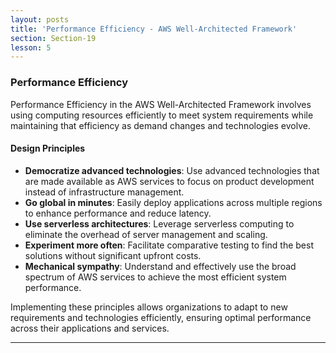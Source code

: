 ```yaml
---
layout: posts
title: 'Performance Efficiency - AWS Well-Architected Framework'
section: Section-19
lesson: 5
---
```


### Performance Efficiency

Performance Efficiency in the AWS Well-Architected Framework involves using computing resources efficiently to meet system requirements while maintaining that efficiency as demand changes and technologies evolve.

<!-- pagebreak -->

#### Design Principles

- **Democratize advanced technologies**: Use advanced technologies that are made available as AWS services to focus on product development instead of infrastructure management.
- **Go global in minutes**: Easily deploy applications across multiple regions to enhance performance and reduce latency.
- **Use serverless architectures**: Leverage serverless computing to eliminate the overhead of server management and scaling.
- **Experiment more often**: Facilitate comparative testing to find the best solutions without significant upfront costs.
- **Mechanical sympathy**: Understand and effectively use the broad spectrum of AWS services to achieve the most efficient system performance.

<!-- pagebreak -->

Implementing these principles allows organizations to adapt to new requirements and technologies efficiently, ensuring optimal performance across their applications and services.

---
